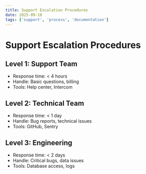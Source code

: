 ```yaml
---
title: Support Escalation Procedures
date: 2025-09-18
tags: ['support', 'process', 'documentation']
---
```


# Support Escalation Procedures

## Level 1: Support Team
- Response time: < 4 hours
- Handle: Basic questions, billing
- Tools: Help center, Intercom

## Level 2: Technical Team
- Response time: < 1 day
- Handle: Bug reports, technical issues
- Tools: GitHub, Sentry

## Level 3: Engineering
- Response time: < 2 days
- Handle: Critical bugs, data issues
- Tools: Database access, logs